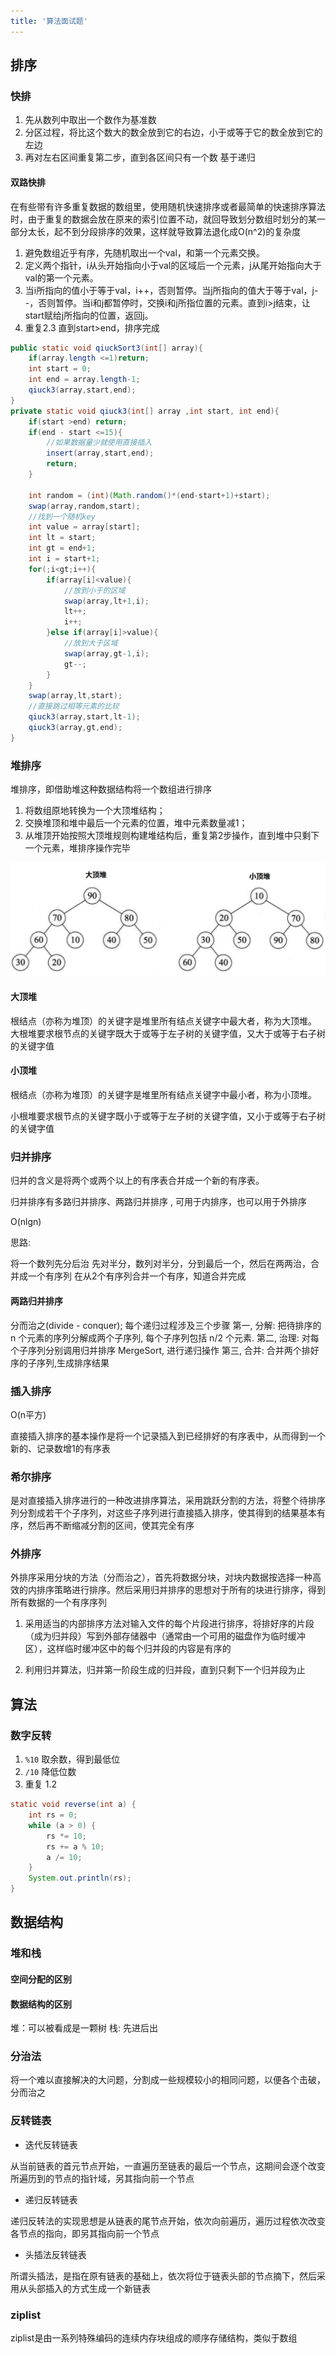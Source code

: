 ```yaml
---
title: '算法面试题'
---
```


## 排序

### 快排

1. 先从数列中取出一个数作为基准数
2. 分区过程，将比这个数大的数全放到它的右边，小于或等于它的数全放到它的左边
3. 再对左右区间重复第二步，直到各区间只有一个数 基于递归

#### 双路快排

在有些带有许多重复数据的数组里，使用随机快速排序或者最简单的快速排序算法时，由于重复的数据会放在原来的索引位置不动，就回导致划分数组时划分的某一部分太长，起不到分段排序的效果，这样就导致算法退化成O(n^2)的复杂度

1. 避免数组近乎有序，先随机取出一个val，和第一个元素交换。
2. 定义两个指针，i从头开始指向小于val的区域后一个元素，j从尾开始指向大于val的第一个元素。
3. 当i所指向的值小于等于val，i++，否则暂停。当j所指向的值大于等于val，j--，否则暂停。当i和j都暂停时，交换i和j所指位置的元素。直到i>j结束，让start赋给j所指向的位置，返回j。
4. 重复2.3 直到start>end，排序完成

```java
public static void qiuckSort3(int[] array){
    if(array.length <=1)return;
    int start = 0;
    int end = array.length-1;
    qiuck3(array,start,end);
}
private static void qiuck3(int[] array ,int start, int end){
    if(start >end) return;
    if(end - start <=15){
        //如果数据量少就使用直接插入
        insert(array,start,end);
        return;
    }

    int random = (int)(Math.random()*(end-start+1)+start);
    swap(array,random,start);
    //找到一个随机key
    int value = array[start];
    int lt = start; 
    int gt = end+1; 
    int i = start+1;
    for(;i<gt;i++){
        if(array[i]<value){
            //放到小于的区域
            swap(array,lt+1,i);
            lt++;
            i++;
        }else if(array[i]>value){
            //放到大于区域
            swap(array,gt-1,i);
            gt--;
        }
    }
    swap(array,lt,start);
    //直接跳过相等元素的比较
    qiuck3(array,start,lt-1);
    qiuck3(array,gt,end);
}
```

### 堆排序

堆排序，即借助堆这种数据结构将一个数组进行排序

1. 将数组原地转换为一个大顶堆结构；
2. 交换堆顶和堆中最后一个元素的位置，堆中元素数量减1；
3. 从堆顶开始按照大顶堆规则构建堆结构后，重复第2步操作，直到堆中只剩下一个元素，堆排序操作完毕

![](../../../resources/arithmetic/20170811155030589.png)

#### 大顶堆

根结点（亦称为堆顶）的关键字是堆里所有结点关键字中最大者，称为大顶堆。
大根堆要求根节点的关键字既大于或等于左子树的关键字值，又大于或等于右子树的关键字值

#### 小顶堆

根结点（亦称为堆顶）的关键字是堆里所有结点关键字中最小者，称为小顶堆。

小根堆要求根节点的关键字既小于或等于左子树的关键字值，又小于或等于右子树的关键字值

### 归并排序

归并的含义是将两个或两个以上的有序表合并成一个新的有序表。

归并排序有多路归并排序、两路归并排序 , 可用于内排序，也可以用于外排序

O(nlgn)

思路:

将一个数列先分后治 先对半分，数列对半分，分到最后一个，然后在两两治，合并成一个有序列 在从2个有序列合并一个有序，知道合并完成

#### 两路归并排序

分而治之(divide - conquer);
每个递归过程涉及三个步骤
第一, 分解: 把待排序的 n 个元素的序列分解成两个子序列, 每个子序列包括 n/2 个元素.
第二, 治理: 对每个子序列分别调用归并排序 MergeSort, 进行递归操作
第三, 合并: 合并两个排好序的子序列,生成排序结果

### 插入排序

O(n平方)

直接插入排序的基本操作是将一个记录插入到已经排好的有序表中，从而得到一个新的、记录数增1的有序表

### 希尔排序

是对直接插入排序进行的一种改进排序算法，采用跳跃分割的方法，将整个待排序列分割成若干个子序列，对这些子序列进行直接插入排序，使其得到的结果基本有序，然后再不断缩减分割的区间，使其完全有序

### 外排序

外排序采用分块的方法（分而治之），首先将数据分块，对块内数据按选择一种高效的内排序策略进行排序。然后采用归并排序的思想对于所有的块进行排序，得到所有数据的一个有序序列

1. 采用适当的内部排序方法对输入文件的每个片段进行排序，将排好序的片段（成为归并段）写到外部存储器中（通常由一个可用的磁盘作为临时缓冲区），这样临时缓冲区中的每个归并段的内容是有序的

2. 利用归并算法，归并第一阶段生成的归并段，直到只剩下一个归并段为止

## 算法

### 数字反转

1. `%10` 取余数，得到最低位
2. `/10` 降低位数
3. 重复 1.2

```java
static void reverse(int a) {
    int rs = 0;
    while (a > 0) {
        rs *= 10;
        rs += a % 10;
        a /= 10;
    }
    System.out.println(rs);
}
```

## 数据结构

### 堆和栈

#### 空间分配的区别

#### 数据结构的区别

堆：可以被看成是一颗树
栈: 先进后出

### 分治法

将一个难以直接解决的大问题，分割成一些规模较小的相同问题，以便各个击破，分而治之

### 反转链表

* 迭代反转链表

从当前链表的首元节点开始，一直遍历至链表的最后一个节点，这期间会逐个改变所遍历到的节点的指针域，另其指向前一个节点

* 递归反转链表

递归反转法的实现思想是从链表的尾节点开始，依次向前遍历，遍历过程依次改变各节点的指向，即另其指向前一个节点

* 头插法反转链表

所谓头插法，是指在原有链表的基础上，依次将位于链表头部的节点摘下，然后采用从头部插入的方式生成一个新链表


### ziplist

ziplist是由一系列特殊编码的连续内存块组成的顺序存储结构，类似于数组